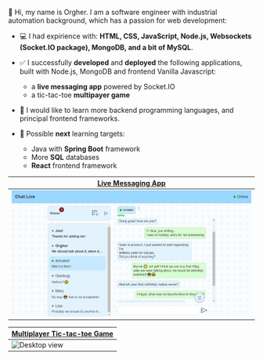 👋 Hi, my name is Orgher. I am a software engineer with industrial automation background, which has a passion for web development:

- 💻 I had expirience with: **HTML, CSS, JavaScript, Node.js, Websockets (Socket.IO package), MongoDB, and a bit of MySQL**.

- ✅ I successfully **developed** and **deployed** the following applications, built with Node.js, MongoDB and frontend Vanilla Javascript:
  - a **live messaging app** powered by Socket.IO
  - a tic-tac-toe **multipayer game**
  
- 👀 I would like to learn more backend programming languages, and principal frontend frameworks.

- 🌱 Possible **next** learning targets:
  - Java with **Spring Boot** framework
  - More **SQL** databases
  - **React** frontend framework   

| **[<ins>Live Messaging App</ins>](https://github.com/orDaor/socket.io-live-chat)** |
| ------------- |
| ![Desktop view](https://github.com/orDaor/socket.io-live-chat/blob/main/assets/desktop-view-3.PNG)  | 

| **[<ins>Multiplayer Tic-tac-toe Game</ins>](https://github.com/orDaor/tic-tac-toe-multiplayer-short-polling)** |
| ------------- |
| ![Desktop view](https://github.com/orDaor/tic-tac-toe-multiplayer-short-polling/blob/main/assets/game-view.PNG)  | 
  
<!---
orDaor/orDaor is a ✨ special ✨ repository because its `README.md` (this file) appears on your GitHub profile.
You can click the Preview link to take a look at your changes.
--->
